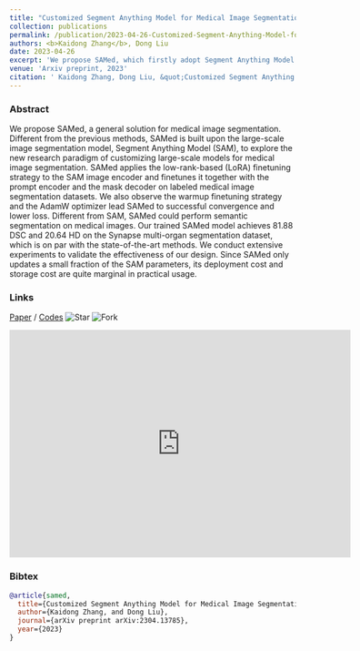 ```yaml
---
title: "Customized Segment Anything Model for Medical Image Segmentation"
collection: publications
permalink: /publication/2023-04-26-Customized-Segment-Anything-Model-for-Medical-Image-Segmentation
authors: <b>Kaidong Zhang</b>, Dong Liu
date: 2023-04-26
excerpt: 'We propose SAMed, which firstly adopt Segment Anything Model (SAM) in medical image semantic segmentation. In consideration of performance, deployment and storage overhead comprehensively, we adopt low rank approximation technology to customize a small fraction of parameters in image encoder of SAM. With the finetuning of mask decoder and the prompt encoder and a series training strategies, we achieve highly competitive performance on Synapse multi-organ segmentation dataset.'
venue: 'Arxiv preprint, 2023'
citation: ' Kaidong Zhang, Dong Liu, &quot;Customized Segment Anything Model for Medical Image Segmentation.&quot; Arxiv preprint, 2023.'
---
```


### Abstract
We propose SAMed, a general solution for medical image segmentation. Different from the previous methods, SAMed is built upon the
large-scale image segmentation model, Segment Anything Model (SAM),
to explore the new research paradigm of customizing large-scale models for medical image segmentation. SAMed applies the low-rank-based
(LoRA) finetuning strategy to the SAM image encoder and finetunes it
together with the prompt encoder and the mask decoder on labeled medical image segmentation datasets. We also observe the warmup finetuning
strategy and the AdamW optimizer lead SAMed to successful convergence and lower loss. Different from SAM, SAMed could perform semantic segmentation on medical images. Our trained SAMed model achieves
81.88 DSC and 20.64 HD on the Synapse multi-organ segmentation
dataset, which is on par with the state-of-the-art methods. We conduct
extensive experiments to validate the effectiveness of our design. Since
SAMed only updates a small fraction of the SAM parameters, its deployment cost and storage cost are quite marginal in practical usage.

### Links
[Paper](https://arxiv.org/pdf/2304.13785.pdf) / [Codes](https://github.com/hitachinsk/SAMed)
![Star](https://img.shields.io/github/stars/hitachinsk/SAMed?style=social) ![Fork](https://img.shields.io/github/forks/hitachinsk/SAMed?style=social)

<iframe style="width:100%;height:auto;min-width:600px;min-height:400px;" src="https://star-history.com/embed?secret=Z2hwXzhBVzZ6ZXJEdHlKNjJuSzc1bGEwTjdPYVVIcVpmRzRkVXRGWg==#hitachinsk/SAMed&Date" frameBorder="0"></iframe>

### Bibtex
```bibtex
@article{samed,
  title={Customized Segment Anything Model for Medical Image Segmentation},
  author={Kaidong Zhang, and Dong Liu},
  journal={arXiv preprint arXiv:2304.13785},
  year={2023}
}
```

